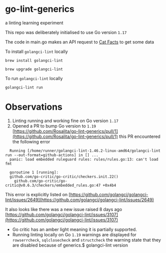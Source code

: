 # go-lint-generics
a linting learning experiment

This repo was deliberately initialised to use Go version `1.17`

The code in main.go makes an API request to [Cat Facts](https://catfact.ninja/) to get some data

To install `golangci-lint` locally
```
brew install golangci-lint
```
```
brew upgrade golangci-lint
```
To run `golangci-lint` locally
```
golangci-lint run
```

# Observations
1. Linting running and working fine on Go version `1.17`
2. Opened a PR to bump Go version to `1.19` [https://github.com/Rosalita/go-lint-generics/pull/1](https://github.com/Rosalita/go-lint-generics/pull/1) this PR encountered the following error

```
  Running [/home/runner/golangci-lint-1.46.2-linux-amd64/golangci-lint run --out-format=github-actions] in [] ...
  panic: load embedded ruleguard rules: rules/rules.go:13: can't load fmt
  
  goroutine 1 [running]:
  github.com/go-critic/go-critic/checkers.init.22()
  	github.com/go-critic/go-critic@v0.6.3/checkers/embedded_rules.go:47 +0x4b4
```

This error is explicitly listed on [https://github.com/golangci/golangci-lint/issues/2649](https://github.com/golangci/golangci-lint/issues/2649)

It also looks like there was a new issue raised 8 days ago 
[https://github.com/golangci/golangci-lint/issues/3107](https://github.com/golangci/golangci-lint/issues/3107)

- Go critic has an amber light meaning it is partially supported.
- Running linting locally on Go `1.19` warnings are displayed for `rowserrcheck`, `sqlclosecheck` and `structcheck` the warning state that they are disabled because of generics.$ golangci-lint version

